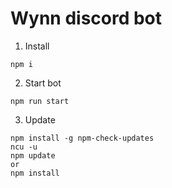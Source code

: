 # Wynn discord bot

1. Install
```
npm i
```
2. Start bot
```
npm run start
```
3. Update
```
npm install -g npm-check-updates
ncu -u
npm update
or 
npm install
```